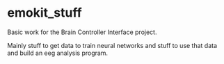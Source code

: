 # emokit_stuff
Basic work for the Brain Controller Interface project.

Mainly stuff to get data to train neural networks and stuff to use that data and build an eeg analysis program.

